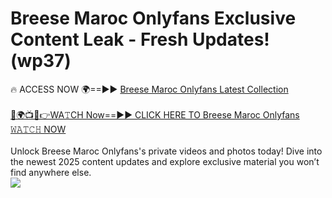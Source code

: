 # Breese Maroc Onlyfans Exclusive Content Leak - Fresh Updates! (wp37)

🔥 ACCESS NOW 🌍==►► <a href="https://tinyurl.com/kvy9nzfs" rel="nofollow">Breese Maroc Onlyfans Latest Collection</a>
<br><br>
[🔴🌍📺📱👉WA𝚃CH Now==►► CLICK HERE TO Breese Maroc Onlyfans 𝚆𝙰𝚃𝙲𝙷 NOW](https://tinyurl.com/kvy9nzfs)
<br><br>
Unlock Breese Maroc Onlyfans's private videos and photos today! Dive into the newest 2025 content updates and explore exclusive material you won’t find anywhere else.
<br>
<a href="https://tinyurl.com/kvy9nzfs" rel="nofollow" data-target="animated-image.originalLink"><img src="https://camo.githubusercontent.com/8a4f000d20f83aca3bf7ec5f350d767afa0574a8a352519fd8cfa583a6f93a33/68747470733a2f2f692e696d6775722e636f6d2f644a486b345a712e676966" data-canonical-src="https://i.imgur.com/dJHk4Zq.gif" style="max-width: 100%; display: inline-block;" data-target="animated-image.originalImage"></a>
<br>
